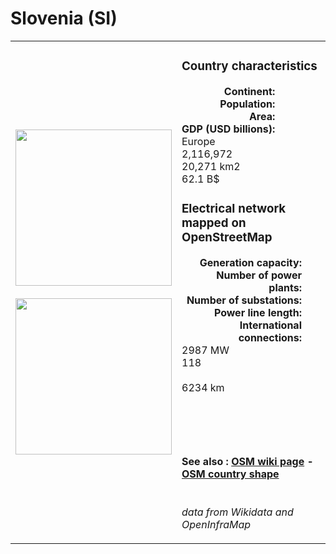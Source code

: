 # Slovenia (SI)

<table width="90%">
<tr>
<td>
<img src="https://upload.wikimedia.org/wikipedia/commons/f/f0/Flag_of_Slovenia.svg" width="250">
<br><br>
<img src="https://upload.wikimedia.org/wikipedia/commons/8/84/EU-Slovenia.svg" width="250"></td>
<td>
<h3>Country characteristics</h3>
<div style="display: inline-block;text-align:right;margin-right:30px;font-weight: bold;">
Continent:<br>Population:<br>Area:<br>GDP (USD billions):
</div>
<div style="display: inline-block;">
Europe<br>2,116,972<br>20,271 km2<br>62.1 B$
</div>
<h3>Electrical network mapped on OpenStreetMap</h3>
<div style="display: inline-block;text-align:right;margin-right:30px;font-weight: bold;">Generation capacity:<br>
Number of power plants:<br>
Number of substations:<br>
Power line length:<br>
International connections:<br>
</div>
<div style="display: inline-block;">2987 MW<br>
118<br>
<br>
6234 km<br>
<br>
</div>

<br><br><h4>See also :
<a href="https://wiki.openstreetmap.org/wiki/Power_networks/Slovenia" target="_blank">OSM wiki page</a> -
<a href="https://openstreetmap.org/relation/218657" target="_blank">OSM country shape</a>
</h4>

<br><i>data from Wikidata and OpenInfraMap</i>
</td>
</tr>
</table>




